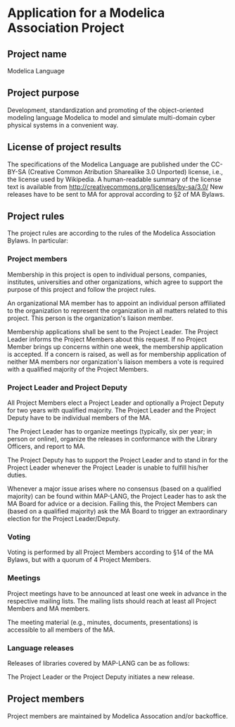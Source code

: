 # Application for a Modelica Association Project 

## Project name
Modelica Language

## Project purpose
Development, standardization and promoting of the object-oriented modeling language Modelica to model 
and simulate multi-domain cyber physical systems in a convenient way.

## License of project results
The specifications of the Modelica Language are published under the CC-BY-SA (Creative Common 
Atribution Sharealike 3.0 Unported) license, i.e., the license used by Wikipedia. A human-readable 
summary of the license text is available from http://creativecommons.org/licenses/by-sa/3.0/
New releases have to be sent to MA for approval according to §2 of MA Bylaws.

## Project rules
The project rules are according to the rules of the Modelica Association Bylaws. In particular: 
### Project members 
Membership in this project is open to individual persons, companies, institutes, universities and other organizations, which agree to support the purpose of this project and follow the project rules.

An organizational MA member has to appoint an individual person affiliated to the organization to represent the organization in all matters related to this project. This person is the organization's liaison member.

Membership applications shall be sent to the Project Leader. The Project Leader informs the Project Members about this request. If no Project Member brings up concerns within one week, the membership application is accepted. If a concern is raised, as well as for membership application of neither MA members nor organization's liaison members a vote is required with a qualified majority of the Project Members.

### Project Leader and Project Deputy
All Project Members elect a Project Leader and optionally a Project Deputy for two years with qualified majority. The Project Leader and the Project Deputy have to be individual members of the MA.

The Project Leader has to organize meetings (typically, six per year; in person or online), organize the releases in conformance with the Library Officers, and report to MA.

The Project Deputy has to support the Project Leader and to stand in for the Project Leader whenever the Project Leader is unable to fulfill his/her duties.

Whenever a major issue arises where no consensus (based on a qualified majority) can be found within MAP-LANG, the Project Leader has to ask the MA Board for advice or a decision. Failing this, the Project Members can (based on a qualified majority) ask the MA Board to trigger an extraordinary election for the Project Leader/Deputy.

### Voting 
Voting is performed by all Project Members according to §14 of the MA Bylaws, but with a quorum of 4 Project Members.

### Meetings
Project meetings have to be announced at least one week in advance in the respective mailing lists. The mailing lists should reach at least all Project Members and MA members.

The meeting material (e.g., minutes, documents, presentations) is accessible to all members of the MA.

### Language releases
Releases of libraries covered by MAP-LANG can be as follows:

The Project Leader or the Project Deputy initiates a new release.

## Project members
Project members are maintained by Modelica Assocation and/or backoffice.

